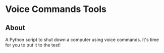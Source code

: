 # Voice Commands Tools

## About

A Python script to shut down a computer using voice commands. It's time for you to put it to the test!

